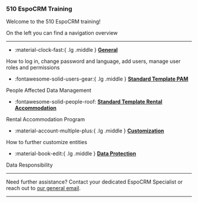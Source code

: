 ### 510 EspoCRM Training 


<!-- markdownlint-disable-next-line no-trailing-punctuation -->

Welcome to the 510 EspoCRM training!

On the left you can find a navigation overview 

---

<!-- markdownlint-disable -->
<div class="grid cards" markdown>

- :material-clock-fast:{ .lg .middle } [__General__](./general/index.md)


How to log in, change password and language, add users, manage user roles and permissions 
  
-  :fontawesome-solid-users-gear:{ .lg .middle } [__Standard Template PAM__](./pam/page1.md)
  
 
People Affected Data Management 


- :fontawesome-solid-people-roof: [__Standard Template Rental Accommodation__](./rental/page1.md)


Rental Accommodation Program 


-  :material-account-multiple-plus:{ .lg .middle } [__Customization__](./rental/page1.md)
  

How to further customize entities 


-  :material-book-edit:{ .lg .middle } [__Data Protection__](./protection/page1.md)


Data Responsibility


</div>

<!-- markdownlint-enable -->


---

Need further assistance? Contact your dedicated EspoCRM Specialist
or reach out to [our general email](mailto:support@510.global).

---
